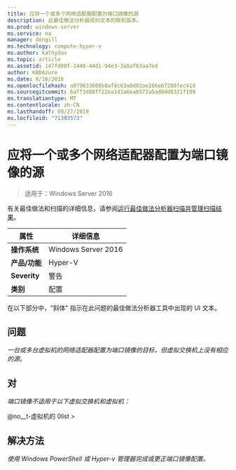 ```yaml
---
title: 应将一个或多个网络适配器配置为端口镜像的源
description: 此最佳做法分析器规则文本的联机版本。
ms.prod: windows-server
ms.service: na
manager: dongill
ms.technology: compute-hyper-v
ms.author: kathydav
ms.topic: article
ms.assetid: 147fd00f-1440-44d1-94e3-3a8af63aa7ed
author: KBDAzure
ms.date: 8/16/2016
ms.openlocfilehash: a079033608b8af8c63a0d02ae166eb7280fec41d
ms.sourcegitcommit: 6aff3d88ff22ea141a6ea6572a5ad8dd6321f199
ms.translationtype: MT
ms.contentlocale: zh-CN
ms.lasthandoff: 09/27/2019
ms.locfileid: "71393573"
---
```

# <a name="one-or-more-network-adapters-should-be-configured-as-the-source-for-port-mirroring"></a>应将一个或多个网络适配器配置为端口镜像的源

>适用于：Windows Server 2016

有关最佳做法和扫描的详细信息，请参阅[运行最佳做法分析器扫描并管理扫描结果](https://go.microsoft.com/fwlink/p/?LinkID=223177)。  
  
|属性|详细信息|  
|-|-|  
|**操作系统**|Windows Server 2016|
|**产品/功能**|Hyper-V|  
|**Severity**|警告|  
|**类别**|配置|  
  
在以下部分中，"斜体" 指示在此问题的最佳做法分析器工具中出现的 UI 文本。  
  
## <a name="issue"></a>**问题**  
*一台或多台虚拟机的网络适配器配置为端口镜像的目标，但虚拟交换机上没有相应的源。*  
  
## <a name="impact"></a>**对**  
*端口镜像不适用于以下虚拟交换机和虚拟机：*  
  
@no__t-虚拟机的 0list >  
  
## <a name="resolution"></a>**解决方法**  
*使用 Windows PowerShell 或 Hyper-v 管理器完成或更正端口镜像配置。*  
  


